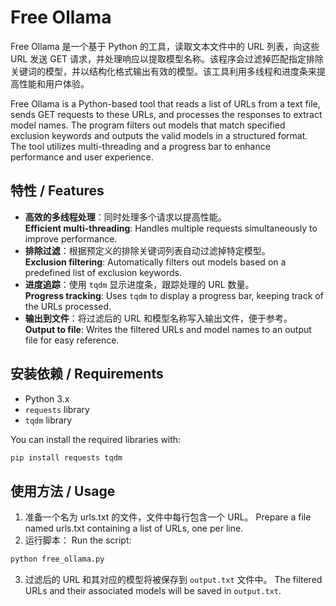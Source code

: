 # Free Ollama

Free Ollama 是一个基于 Python 的工具，读取文本文件中的 URL 列表，向这些 URL 发送 GET 请求，并处理响应以提取模型名称。该程序会过滤掉匹配指定排除关键词的模型，并以结构化格式输出有效的模型。该工具利用多线程和进度条来提高性能和用户体验。

Free Ollama is a Python-based tool that reads a list of URLs from a text file, sends GET requests to these URLs, and processes the responses to extract model names. The program filters out models that match specified exclusion keywords and outputs the valid models in a structured format. The tool utilizes multi-threading and a progress bar to enhance performance and user experience.

## 特性 / Features

- **高效的多线程处理**：同时处理多个请求以提高性能。  
  **Efficient multi-threading**: Handles multiple requests simultaneously to improve performance.
- **排除过滤**：根据预定义的排除关键词列表自动过滤掉特定模型。  
  **Exclusion filtering**: Automatically filters out models based on a predefined list of exclusion keywords.
- **进度追踪**：使用 `tqdm` 显示进度条，跟踪处理的 URL 数量。  
  **Progress tracking**: Uses `tqdm` to display a progress bar, keeping track of the URLs processed.
- **输出到文件**：将过滤后的 URL 和模型名称写入输出文件，便于参考。  
  **Output to file**: Writes the filtered URLs and model names to an output file for easy reference.

## 安装依赖 / Requirements

- Python 3.x  
- `requests` library  
- `tqdm` library

You can install the required libraries with:

```bash
pip install requests tqdm
```
## 使用方法 / Usage
1. 准备一个名为 urls.txt 的文件，文件中每行包含一个 URL。
Prepare a file named urls.txt containing a list of URLs, one per line.
2. 运行脚本：
Run the script:
```bash
python free_ollama.py
```
3. 过滤后的 URL 和其对应的模型将被保存到 `output.txt` 文件中。
The filtered URLs and their associated models will be saved in `output.txt`.
